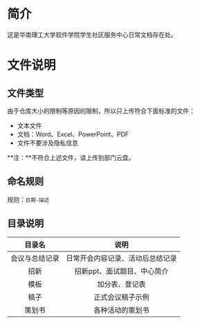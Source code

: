 # 简介
这是华南理工大学软件学院学生社区服务中心日常文档存在处。
# 文件说明
## 文件类型
由于仓库大小的限制等原因的限制，所以只上传符合下面标准的文件：
- 文本文件
- 文档：Word、Excel、PowerPoint、PDF
- 文件不要涉及隐私信息

**注：**不符合上述文件，请上传到部门云盘。

##  命名规则
规则：`日期-描述`
##  目录说明
|目录名|说明|
|:-:|:-:|
|会议与总结记录|日常开会内容记录、活动后总结记录|
|招新|招新ppt、面试题目、中心简介|
|模板|加分表、登记表|
|稿子|正式会议稿子示例|
|策划书|各种活动的策划书|


